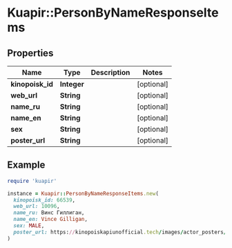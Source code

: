 # Kuapir::PersonByNameResponseItems

## Properties

| Name | Type | Description | Notes |
| ---- | ---- | ----------- | ----- |
| **kinopoisk_id** | **Integer** |  | [optional] |
| **web_url** | **String** |  | [optional] |
| **name_ru** | **String** |  | [optional] |
| **name_en** | **String** |  | [optional] |
| **sex** | **String** |  | [optional] |
| **poster_url** | **String** |  | [optional] |

## Example

```ruby
require 'kuapir'

instance = Kuapir::PersonByNameResponseItems.new(
  kinopoisk_id: 66539,
  web_url: 10096,
  name_ru: Винс Гиллиган,
  name_en: Vince Gilligan,
  sex: MALE,
  poster_url: https://kinopoiskapiunofficial.tech/images/actor_posters/kp/10096.jpg
)
```

